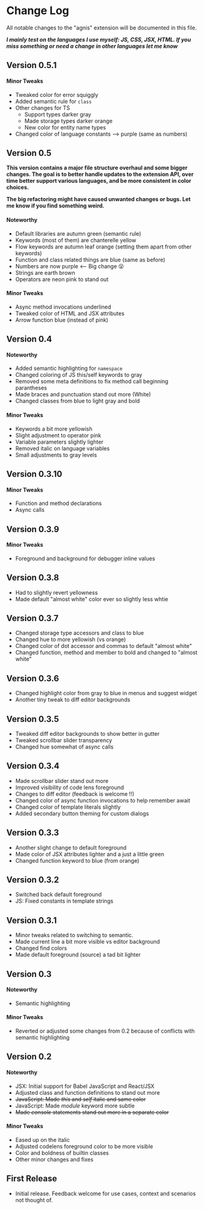 # Change Log

All notable changes to the "agnis" extension will be documented in this file.

__*I mainly test on the languages I use myself: JS, CSS, JSX, HTML. If you miss something or need a change in other languages let me know*__

## Version 0.5.1

#### Minor Tweaks

- Tweaked color for error squiggly
- Added semantic rule for `class`
- Other changes for TS
  - Support types darker gray
  - Made storage types darker orange
  - New color for entity name types
- Changed color of language constants --> purple (same as numbers)

## Version 0.5

__This version contains a major file structure overhaul and some bigger changes. The goal is to better handle updates to the extension API, over time better support various languages, and be more consistent in color choices.__

__The big refactoring might have caused unwanted changes or bugs. Let me know if you find something weird.__

#### Noteworthy

- Default libraries are autumn green (semantic rule)
- Keywords (most of them) are chanterelle yellow
- Flow keywords are autumn leaf orange (setting them apart from other keywords)
- Function and class related things are blue (same as before)
- Numbers are now purple <-- Big change 😮
- Strings are earth brown
- Operators are neon pink to stand out

#### Minor Tweaks

- Async method invocations underlined
- Tweaked color of HTML and JSX attributes
- Arrow function blue (instead of pink)

## Version 0.4

#### Noteworthy

- Added semantic highlighting for `namespace`
- Changed coloring of JS this/self keywords to gray
- Removed some meta definitions to fix method call beginning parantheses
- Made braces and punctuation stand out more (White)
- Changed classes from blue to light gray and bold

#### Minor Tweaks

- Keywords a bit more yellowish
- Slight adjustment to operator pink
- Variable parameters slightly lighter
- Removed italic on language variables
- Small adjustments to gray levels

## Version 0.3.10

#### Minor Tweaks

- Function and method declarations
- Async calls

## Version 0.3.9

#### Minor Tweaks

- Foreground and background for debugger inline values

## Version 0.3.8

- Had to slightly revert yellowness
- Made default "almost white" color ever so slightly less whtie

## Version 0.3.7

- Changed storage type accessors and class to blue
- Changed hue to more yellowish (vs orange) 
- Changed color of dot accessor and commas to default "almost white"
- Changed function, method and member to bold and changed to "almost white"

## Version 0.3.6

- Changed highlight color from gray to blue in menus and suggest widget
- Another tiny tweak to diff editor backgrounds
  
## Version 0.3.5

- Tweaked diff editor backgrounds to show better in gutter
- Tweaked scrollbar slider transparency
- Changed hue somewhat of async calls

## Version 0.3.4

- Made scrollbar slider stand out more
- Improved visibility of code lens foreground
- Changes to diff editor (feedback is welcome !!)
- Changed color of async function invocations to help remember await
- Changed color of template literals slightly
- Added secondary button theming for custom dialogs
  
## Version 0.3.3

- Another slight change to default foreground
- Made color of JSX attributes lighter and a just a little green
- Changed function keyword to blue (from orange)

## Version 0.3.2

- Switched back default foreground
- JS: Fixed constants in template strings

## Version 0.3.1

- Minor tweaks related to switching to semantic.
- Made current line a bit more visible vs editor background
- Changed find colors
- Made default foreground (source) a tad bit lighter

## Version 0.3

#### Noteworthy

- Semantic highlighting

#### Minor Tweaks

- Reverted or adjusted some changes from 0.2 because of conflicts with semantic highlighting

## Version 0.2

#### Noteworthy

- JSX: Initial support for Babel JavaScript and React/JSX
- Adjusted class and function definitions to stand out more
- ~~JavaScript: Made _this_ and _self_ italic and same color~~
- JavaScript: Made _module_ keyword more subtle
- ~~Made _console_ statements stand out more in a separate color~~

#### Minor Tweaks

- Eased up on the italic
- Adjusted codelens foreground color to be more visible
- Color and boldness of builtin classes
- Other minor changes and fixes

## First Release

- Initial release. Feedback welcome for use cases, context and scenarios not thought of.

